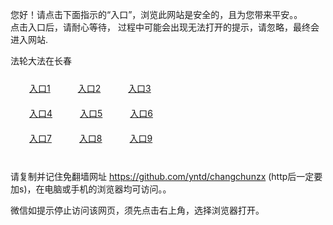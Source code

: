 您好！请点击下面指示的“入口”，浏览此网站是安全的，且为您带来平安。。 <br/>
点击入口后，请耐心等待， 过程中可能会出现无法打开的提示，请忽略，最终会进入网站. </br>

法轮大法在长春<br/>
<div style="padding:10px"><a style="margin:20px" target="_blank" href="https://d1ev0n02kelz7c.cloudfront.net/2Qpsp?uqgai" id="ccLink1" rel="nofollow">入口1</a> <a target="_blank" style="margin:20px" href="https://d1o675om41pxub.cloudfront.net/2Qpsp?wnfvttl" id="ccLink2" rel="nofollow">入口2</a> <a style="margin:20px" target="_blank" href="https://d3kw50r84rxqj8.cloudfront.net/2Qpsp?lgnwrd" id="ccLink3" rel="nofollow">入口3</a></div>

<div style="padding:10px" ><a style="margin:20px" target="_blank" href="https://d1ev0n02kelz7c.cloudfront.net/2Qpsp?uqgai" id="ccLink4" rel="nofollow">入口4</a> <a style="margin:20px" href="https://d1o675om41pxub.cloudfront.net/2Qpsp?wnfvttl" target="_blank" id="ccLink5" rel="nofollow">入口5</a> <a style="margin:20px" href="https://d3kw50r84rxqj8.cloudfront.net/2Qpsp?lgnwrd" target="_blank" id="ccLink6" rel="nofollow">入口6</a></div>

<div style="padding:10px"><a style="margin:20px" target="_blank" href="https://d1ev0n02kelz7c.cloudfront.net/2Qpsp?uqgai" id="ccLink7" rel="nofollow">入口7</a> <a style="margin:20px" href="https://d1o675om41pxub.cloudfront.net/2Qpsp?wnfvttl" target="_blank" id="ccLink8" rel="nofollow">入口8</a> <a style="margin:20px" target="_blank" href="https://d3kw50r84rxqj8.cloudfront.net/2Qpsp?lgnwrd" id="ccLink9" rel="nofollow">入口9</a></div>

<br/>



请复制并记住免翻墙网址 https://github.com/yntd/changchunzx (http后一定要加s)，在电脑或手机的浏览器均可访问。。<br/>

微信如提示停止访问该网页，须先点击右上角，选择浏览器打开。
